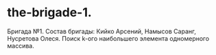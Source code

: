 # the-brigade-1.
Бригада №1. Состав бригады: Кийко Арсений, Намысов Саранг, Нусретова Олеся.  Поиск k-ого наибольшего элемента одномерного массива.
